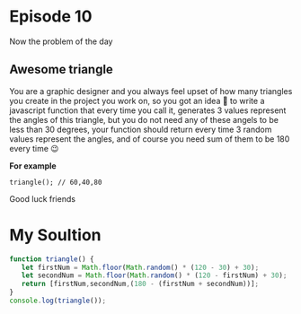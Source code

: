 # Episode 10

Now the problem of the day
## Awesome triangle

You are a graphic designer and you always feel upset of how many triangles you create in the project you work on, so you got an idea :thinking: to write a javascript function that every time you call it, generates 3 values represent the angles of this triangle, but you do not need any of these angels to be less than 30 degrees, your function should return every time 3 random values represent the angles, and of course you need sum of them to be 180 every time :wink:


**For example**
```
triangle(); // 60,40,80
```

Good luck friends


# My Soultion

```javascript
function triangle() {
   let firstNum = Math.floor(Math.random() * (120 - 30) + 30);
   let secondNum = Math.floor(Math.random() * (120 - firstNum) + 30);
   return [firstNum,secondNum,(180 - (firstNum + secondNum))];
}
console.log(triangle());
```
